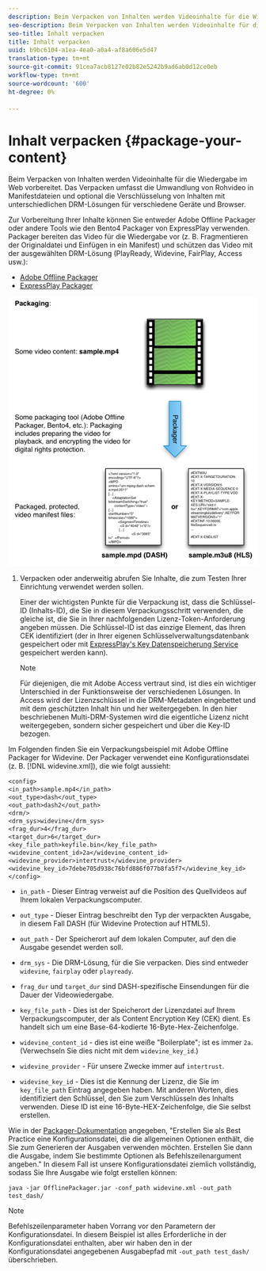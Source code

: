 ```yaml
---
description: Beim Verpacken von Inhalten werden Videoinhalte für die Wiedergabe im Web vorbereitet. Das Verpacken umfasst die Umwandlung von Rohvideo in Manifestdateien und optional die Verschlüsselung von Inhalten mit unterschiedlichen DRM-Lösungen für verschiedene Geräte und Browser.
seo-description: Beim Verpacken von Inhalten werden Videoinhalte für die Wiedergabe im Web vorbereitet. Das Verpacken umfasst die Umwandlung von Rohvideo in Manifestdateien und optional die Verschlüsselung von Inhalten mit unterschiedlichen DRM-Lösungen für verschiedene Geräte und Browser.
seo-title: Inhalt verpacken
title: Inhalt verpacken
uuid: b9bc6104-a1ea-4ea0-a0a4-af8a606e5d47
translation-type: tm+mt
source-git-commit: 91cea7acb8127e02b82e5242b9ad6ab0d12ce0eb
workflow-type: tm+mt
source-wordcount: '600'
ht-degree: 0%

---
```



# Inhalt verpacken {#package-your-content}

Beim Verpacken von Inhalten werden Videoinhalte für die Wiedergabe im Web vorbereitet. Das Verpacken umfasst die Umwandlung von Rohvideo in Manifestdateien und optional die Verschlüsselung von Inhalten mit unterschiedlichen DRM-Lösungen für verschiedene Geräte und Browser.

Zur Vorbereitung Ihrer Inhalte können Sie entweder Adobe Offline Packager oder andere Tools wie den Bento4 Packager von ExpressPlay verwenden. Packager bereiten das Video für die Wiedergabe vor (z. B. Fragmentieren der Originaldatei und Einfügen in ein Manifest) und schützen das Video mit der ausgewählten DRM-Lösung (PlayReady, Widevine, FairPlay, Access usw.):

* [Adobe Offline Packager](https://helpx.adobe.com/content/dam/help/en/primetime/guides/offline_packager_getting_started.pdf)
* [ExpressPlay Packager](https://www.expressplay.com/developer/packaging-tools/)

<!--<a id="fig_jbn_fw5_xw"></a>-->

![](assets/pkg_lic_play_web.png)

1. Verpacken oder anderweitig abrufen Sie Inhalte, die zum Testen Ihrer Einrichtung verwendet werden sollen.

   Einer der wichtigsten Punkte für die Verpackung ist, dass die Schlüssel-ID (Inhalts-ID), die Sie in diesem Verpackungsschritt verwenden, die gleiche ist, die Sie in Ihrer nachfolgenden Lizenz-Token-Anforderung angeben müssen. Die Schlüssel-ID ist das einzige Element, das Ihren CEK identifiziert (der in Ihrer eigenen Schlüsselverwaltungsdatenbank gespeichert oder mit [ExpressPlay&#39;s Key Datenspeicherung Service](https://www.expressplay.com/developer/key-storage/) gespeichert werden kann).

   >[!NOTE]
   >
   >Für diejenigen, die mit Adobe Access vertraut sind, ist dies ein wichtiger Unterschied in der Funktionsweise der verschiedenen Lösungen. In Access wird der Lizenzschlüssel in die DRM-Metadaten eingebettet und mit dem geschützten Inhalt hin und her weitergegeben. In den hier beschriebenen Multi-DRM-Systemen wird die eigentliche Lizenz nicht weitergegeben, sondern sicher gespeichert und über die Key-ID bezogen.

<!--<a id="example_52AF76B730174B79B6088280FCDF126D"></a>-->

Im Folgenden finden Sie ein Verpackungsbeispiel mit Adobe Offline Packager for Widevine. Der Packager verwendet eine Konfigurationsdatei (z. B. [!DNL widevine.xml]), die wie folgt aussieht:

```
<config> 
<in_path>sample.mp4</in_path> 
<out_type>dash</out_type> 
<out_path>dash2</out_path> 
<drm/> 
<drm_sys>widevine</drm_sys> 
<frag_dur>4</frag_dur> 
<target_dur>6</target_dur> 
<key_file_path>keyfile.bin</key_file_path> 
<widevine_content_id>2a</widevine_content_id> 
<widevine_provider>intertrust</widevine_provider> 
<widevine_key_id>7debe705d938c76bfd886f077b8fa5f7</widevine_key_id> 
</config>
```

* `in_path` - Dieser Eintrag verweist auf die Position des Quellvideos auf Ihrem lokalen Verpackungscomputer.
* `out_type` - Dieser Eintrag beschreibt den Typ der verpackten Ausgabe, in diesem Fall DASH (für Widevine Protection auf HTML5).
* `out_path` - Der Speicherort auf dem lokalen Computer, auf den die Ausgabe gesendet werden soll.
* `drm_sys` - Die DRM-Lösung, für die Sie verpacken. Dies sind entweder `widevine`, `fairplay` oder `playready`.

* `frag_dur` und  `target_dur` sind DASH-spezifische Einsendungen für die Dauer der Videowiedergabe.

* `key_file_path` - Dies ist der Speicherort der Lizenzdatei auf Ihrem Verpackungscomputer, der als Content Encryption Key (CEK) dient. Es handelt sich um eine Base-64-kodierte 16-Byte-Hex-Zeichenfolge.
* `widevine_content_id` - dies ist eine weiße &quot;Boilerplate&quot;; ist es immer  `2a`. (Verwechseln Sie dies nicht mit dem `widevine_key_id`.)

* `widevine_provider` - Für unsere Zwecke immer auf  `intertrust`.

* `widevine_key_id` - Dies ist die Kennung der Lizenz, die Sie im  `key_file_path` Eintrag angegeben haben. Mit anderen Worten, dies identifiziert den Schlüssel, den Sie zum Verschlüsseln des Inhalts verwenden. Diese ID ist eine 16-Byte-HEX-Zeichenfolge, die Sie selbst erstellen.

Wie in der [Packager-Dokumentation](https://helpx.adobe.com/content/dam/help/en/primetime/guides/offline_packager_getting_started.pdf) angegeben, &quot;Erstellen Sie als Best Practice eine Konfigurationsdatei, die die allgemeinen Optionen enthält, die Sie zum Generieren der Ausgaben verwenden möchten. Erstellen Sie dann die Ausgabe, indem Sie bestimmte Optionen als Befehlszeilenargument angeben.&quot; In diesem Fall ist unsere Konfigurationsdatei ziemlich vollständig, sodass Sie Ihre Ausgabe wie folgt erstellen können:

```
java -jar OfflinePackager.jar -conf_path widevine.xml -out_path test_dash/ 
```

>[!NOTE]
>
>Befehlszeilenparameter haben Vorrang vor den Parametern der Konfigurationsdatei. In diesem Beispiel ist alles Erforderliche in der Konfigurationsdatei enthalten, aber wir haben den in der Konfigurationsdatei angegebenen Ausgabepfad mit `-out_path test_dash/` überschrieben.

